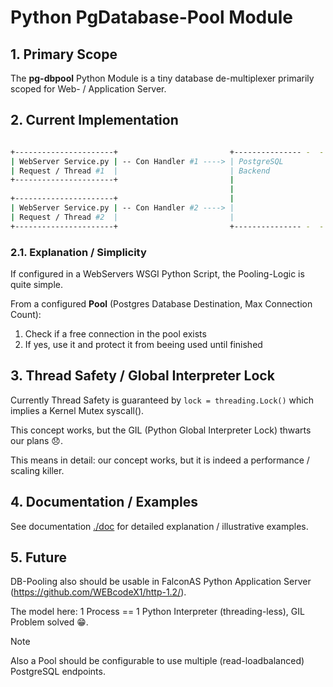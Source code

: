 # Python PgDatabase-Pool Module

## 1. Primary Scope

The **pg-dbpool** Python Module is a tiny database de-multiplexer primarily scoped for Web- / Application Server.

## 2. Current Implementation

```bash

+----------------------+                         +--------------- -  -   -
| WebServer Service.py | -- Con Handler #1 ----> | PostgreSQL 
| Request / Thread #1  |                         | Backend
+----------------------+                         |
                                                 |
+----------------------+                         |
| WebServer Service.py | -- Con Handler #2 ----> | 
| Request / Thread #2  |                         |
+----------------------+                         +--------------- -  -   -
```

### 2.1. Explanation / Simplicity

If configured in a WebServers WSGI Python Script, the Pooling-Logic is quite simple.

From a configured **Pool** (Postgres Database Destination, Max Connection Count):

1. Check if a free connection in the pool exists
2. If yes, use it and protect it from beeing used until finished

## 3. Thread Safety / Global Interpreter Lock

Currently Thread Safety is guaranteed by `lock = threading.Lock()` which implies a Kernel Mutex syscall().

This concept works, but the GIL (Python Global Interpreter Lock) thwarts our plans 😞.

This means in detail: our concept works, but it is indeed a performance / scaling killer.

## 4. Documentation / Examples

See documentation [./doc](./doc) for detailed explanation / illustrative examples.

## 5. Future

DB-Pooling also should be usable in FalconAS Python Application Server (https://github.com/WEBcodeX1/http-1.2/).

The model here: 1 Process == 1 Python Interpreter (threading-less), GIL Problem solved :grin:.

>[!NOTE]
>  Also a Pool should be configurable to use multiple (read-loadbalanced) PostgreSQL endpoints.
